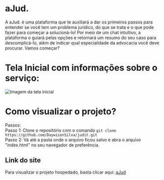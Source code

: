 # aJud.
A aJud. é uma plataforma que te auxiliará a dar os primeiros passos para entender se você tem um problema jurídico, do que se trata e o que pode fazer para começar a solucioná-lo! Por meio de um chat intuitivo, a plataforma o guiará pelas opções e retornará um resumo do seu caso para descomplicá-lo, além de indicar qual especialidade da advocacia você deve procurar. Vamos começar?

# Tela Inicial com informações sobre o serviço:
![Imagem da tela inicial](https://i.ibb.co/37pTj1Z/tela1.png)

# Como visualizar o projeto?
Passos: 
<br>
Passo 1: Clone o repositório com o comando ```git clone https://github.com/DaywisonSilva/judit.git``` 
<br>
Passo 2: Vá até a pasta onde o arquivo ficou salvo e abra o arquivo "index.html" no seu navegador de preferência.

## Link do site
Para visualizar o projeto hospedado, basta clicar aqui: [aJud](https://ajud.netlify.app/)
